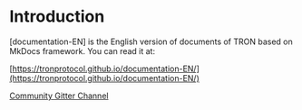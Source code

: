 # Introduction
[documentation-EN] is the English version of documents of TRON based on MkDocs framework. You can read it at:  

[https://tronprotocol.github.io/documentation-EN/](https://tronprotocol.github.io/documentation-EN/)    

[Community Gitter Channel](https://gitter.im/tronprotocol/documentation)     